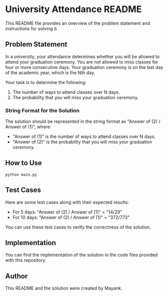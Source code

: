 # University Attendance README

This README file provides an overview of the problem statement and instructions for solving it.

## Problem Statement

In a university, your attendance determines whether you will be allowed to attend your graduation ceremony. You are not allowed to miss classes for four or more consecutive days. Your graduation ceremony is on the last day of the academic year, which is the Nth day.

Your task is to determine the following:

1. The number of ways to attend classes over N days.
2. The probability that you will miss your graduation ceremony.

### String Format for the Solution

The solution should be represented in the string format as "Answer of (2) / Answer of (1)", where:
- "Answer of (1)" is the number of ways to attend classes over N days.
- "Answer of (2)" is the probability that you will miss your graduation ceremony.

## How to Use

`python main.py`

## Test Cases

Here are some test cases along with their expected results:

- For 5 days: "Answer of (2) / Answer of (1)" = "14/29"
- For 10 days: "Answer of (2) / Answer of (1)" = "372/773"

You can use these test cases to verify the correctness of the solution.

## Implementation

You can find the implementation of the solution in the code files provided with this repository.

## Author

This README and the solution were created by Mayank.
